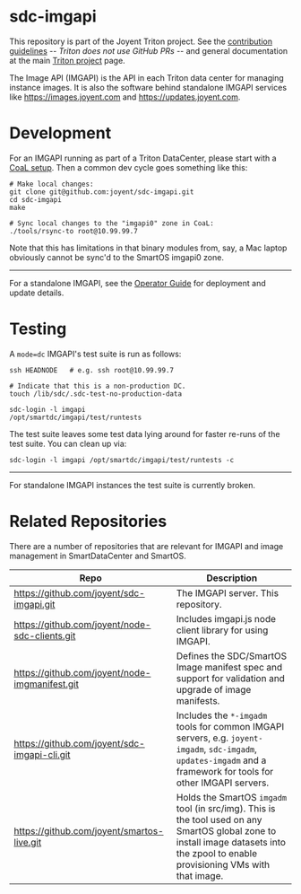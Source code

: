 <!--
    This Source Code Form is subject to the terms of the Mozilla Public
    License, v. 2.0. If a copy of the MPL was not distributed with this
    file, You can obtain one at http://mozilla.org/MPL/2.0/.
-->

<!--
    Copyright 2016 Joyent, Inc.
-->

# sdc-imgapi

This repository is part of the Joyent Triton project. See the [contribution
guidelines](https://github.com/joyent/triton/blob/master/CONTRIBUTING.md) --
*Triton does not use GitHub PRs* -- and general documentation at the main
[Triton project](https://github.com/joyent/triton) page.

The Image API (IMGAPI) is the API in each Triton data center for managing
instance images. It is also the software behind standalone IMGAPI services
like <https://images.joyent.com> and <https://updates.joyent.com>.


# Development

For an IMGAPI running as part of a Triton DataCenter, please start with a
[CoaL setup](https://github.com/joyent/triton#getting-started). Then a common
dev cycle goes something like this:

    # Make local changes:
    git clone git@github.com:joyent/sdc-imgapi.git
    cd sdc-imgapi
    make

    # Sync local changes to the "imgapi0" zone in CoaL:
    ./tools/rsync-to root@10.99.99.7

Note that this has limitations in that binary modules from, say, a Mac
laptop obviously cannot be sync'd to the SmartOS imgapi0 zone.

* * *

For a standalone IMGAPI, see the [Operator Guide](./docs/operator-guide.md)
for deployment and update details.


# Testing

A `mode=dc` IMGAPI's test suite is run as follows:

    ssh HEADNODE   # e.g. ssh root@10.99.99.7

    # Indicate that this is a non-production DC.
    touch /lib/sdc/.sdc-test-no-production-data

    sdc-login -l imgapi
    /opt/smartdc/imgapi/test/runtests

The test suite leaves some test data lying around for faster re-runs of the
test suite. You can clean up via:

    sdc-login -l imgapi /opt/smartdc/imgapi/test/runtests -c

* * *

For standalone IMGAPI instances the test suite is currently broken.


# Related Repositories

There are a number of repositories that are relevant for IMGAPI and image
management in SmartDataCenter and SmartOS.


| Repo | Description |
| ---- | ----------- |
| https://github.com/joyent/sdc-imgapi.git | The IMGAPI server. This repository. |
| https://github.com/joyent/node-sdc-clients.git | Includes imgapi.js node client library for using IMGAPI. |
| https://github.com/joyent/node-imgmanifest.git | Defines the SDC/SmartOS Image manifest spec and support for validation and upgrade of image manifests. |
| https://github.com/joyent/sdc-imgapi-cli.git | Includes the `*-imgadm` tools for common IMGAPI servers, e.g. `joyent-imgadm`, `sdc-imgadm`, `updates-imgadm` and a framework for tools for other IMGAPI servers. |
| https://github.com/joyent/smartos-live.git | Holds the SmartOS `imgadm` tool (in src/img). This is the tool used on any SmartOS global zone to install image datasets into the zpool to enable provisioning VMs with that image. |

